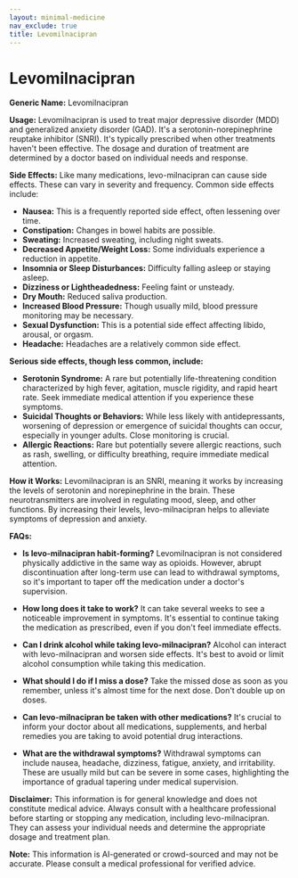 ```yaml
---
layout: minimal-medicine
nav_exclude: true
title: Levomilnacipran
---
```


# Levomilnacipran

**Generic Name:** Levomilnacipran

**Usage:** Levomilnacipran is used to treat major depressive disorder (MDD) and generalized anxiety disorder (GAD).  It's a serotonin-norepinephrine reuptake inhibitor (SNRI).  It's typically prescribed when other treatments haven't been effective.  The dosage and duration of treatment are determined by a doctor based on individual needs and response.

**Side Effects:**  Like many medications, levo-milnacipran can cause side effects.  These can vary in severity and frequency. Common side effects include:

* **Nausea:** This is a frequently reported side effect, often lessening over time.
* **Constipation:**  Changes in bowel habits are possible.
* **Sweating:** Increased sweating, including night sweats.
* **Decreased Appetite/Weight Loss:** Some individuals experience a reduction in appetite.
* **Insomnia or Sleep Disturbances:** Difficulty falling asleep or staying asleep.
* **Dizziness or Lightheadedness:**  Feeling faint or unsteady.
* **Dry Mouth:** Reduced saliva production.
* **Increased Blood Pressure:**  Though usually mild, blood pressure monitoring may be necessary.
* **Sexual Dysfunction:**  This is a potential side effect affecting libido, arousal, or orgasm.
* **Headache:**  Headaches are a relatively common side effect.

**Serious side effects, though less common, include:**

* **Serotonin Syndrome:** A rare but potentially life-threatening condition characterized by high fever, agitation, muscle rigidity, and rapid heart rate.  Seek immediate medical attention if you experience these symptoms.
* **Suicidal Thoughts or Behaviors:**  While less likely with antidepressants, worsening of depression or emergence of suicidal thoughts can occur, especially in younger adults.  Close monitoring is crucial.
* **Allergic Reactions:**  Rare but potentially severe allergic reactions, such as rash, swelling, or difficulty breathing, require immediate medical attention.


**How it Works:** Levomilnacipran is an SNRI, meaning it works by increasing the levels of serotonin and norepinephrine in the brain.  These neurotransmitters are involved in regulating mood, sleep, and other functions. By increasing their levels, levo-milnacipran helps to alleviate symptoms of depression and anxiety.


**FAQs:**

* **Is levo-milnacipran habit-forming?**  Levomilnacipran is not considered physically addictive in the same way as opioids. However, abrupt discontinuation after long-term use can lead to withdrawal symptoms, so it's important to taper off the medication under a doctor's supervision.

* **How long does it take to work?** It can take several weeks to see a noticeable improvement in symptoms.  It's essential to continue taking the medication as prescribed, even if you don't feel immediate effects.

* **Can I drink alcohol while taking levo-milnacipran?**  Alcohol can interact with levo-milnacipran and worsen side effects. It's best to avoid or limit alcohol consumption while taking this medication.

* **What should I do if I miss a dose?** Take the missed dose as soon as you remember, unless it's almost time for the next dose.  Don't double up on doses.

* **Can levo-milnacipran be taken with other medications?**  It's crucial to inform your doctor about all medications, supplements, and herbal remedies you are taking to avoid potential drug interactions.

* **What are the withdrawal symptoms?**  Withdrawal symptoms can include nausea, headache, dizziness, fatigue, anxiety, and irritability.  These are usually mild but can be severe in some cases, highlighting the importance of gradual tapering under medical supervision.

**Disclaimer:** This information is for general knowledge and does not constitute medical advice. Always consult with a healthcare professional before starting or stopping any medication, including levo-milnacipran.  They can assess your individual needs and determine the appropriate dosage and treatment plan.


**Note:** This information is AI-generated or crowd-sourced and may not be accurate. Please consult a medical professional for verified advice.